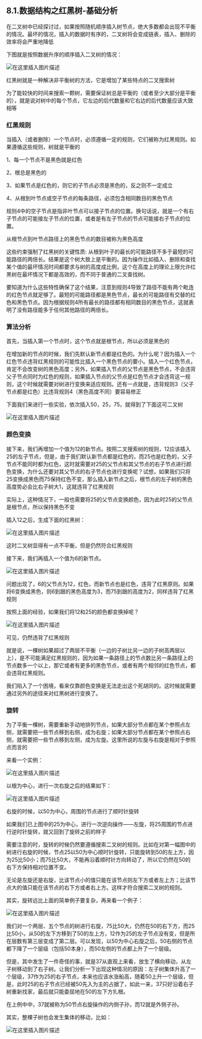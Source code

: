 ## 8.1.数据结构之红黑树-基础分析

在二叉树中已经探讨过，如果按照随机顺序插入树节点，绝大多数都会出现不平衡的情况。最坏的情况，插入的数据时有序的，二叉树将会变成链表，插入、删除的效率将会严重地降低

下图就是按照数据升序的顺序插入二叉树的情况：

![在这里插入图片描述](截图/8.1-1.png)

红黑树就是一种解决非平衡树的方法，它是增加了某些特点的二叉搜索树

为了能较快的时间来搜索一颗树，需要保证树总是平衡的（或者至少大部分是平衡的），就是说对树中的每个节点，它左边的后代数量和它右边的后代数量应该大致相等

### 红黑规则

当插入（或者删除）一个节点时，必须遵循一定的规则，它们被称为红黑规则。如果遵循这些规则，树就是平衡的

1、每一个节点不是黑色就是红色

2、根总是黑色的

3、如果节点是红色的，则它的子节点必须是黑色的，反之则不一定成立

4、从根到叶节点或空子节点的每条路径，必须包含相同数目的黑色节点

规则4中的空子节点是指非叶节点可以接子节点的位置。换句话说，就是一个有右子节点的可能接左子节点的位置，或者是有左子节点的节点可能接右子节点的位置。

从根节点到叶节点路径上的黑色节点的数目被称为黑色高度

这些约束强制了红黑树的关键性质: 从根到叶子的最长的可能路径不多于最短的可能路径的两倍长。结果是这个树大致上是平衡的。因为操作比如插入、删除和查找某个值的最坏情况时间都要求与树的高度成比例，这个在高度上的理论上限允许红黑树在最坏情况下都是高效的，而不同于普通的二叉查找树。

要知道为什么这些特性确保了这个结果，注意到规则4导致了路径不能有两个毗连的红色节点就足够了。最短的可能路径都是黑色节点，最长的可能路径有交替的红色和黑色节点。因为根据规则4所有最长的路径都有相同数目的黑色节点，这就表明了没有路径能多于任何其他路径的两倍长。

### 算法分析

首先，当插入第一个节点时，这个节点就是根节点，所以必须是黑色的

在增加新的节点的时候，我们先默认新节点都是红色的。为什么呢？因为插入一个红色节点违背红黑规则的可能性比插入一个黑色节点的要小。插入一个红色节点，肯定不会改变树的黑色高度；另外，如果插入节点的父节点是黑色节点，不会违背父子节点同时为红色的规则，如果插入节点的父节点是红色节点才会违背这一规则，这个时候就需要对树进行变换来适应规则。还有一点就是，违背规则3（父子节点都是红色）比违背规则4（黑色高度不同）要容易修正

下面我们来进行一些实验，依次插入50，25，75，就得到了下面这可二叉树

![在这里插入图片描述](截图/8.1-2.png)

### 颜色变换

接下来，我们再增加一个值为12的新节点。按照二叉搜索树的规则，12应该插入25的左子节点，但是，由于我们默认新节点都是红色的，而25也是红色的，父子节点不能同时都为红色，这时就需要对25的父节点和其父节点的右子节点进行颜色变换，为什么还要对其父节点的右子节点也进行变换呢？试想，如果我们只将25变换成黑色而75保持红色不变，那么插入新节点之后，根节点的左子树的黑色高度势必会比右子树大1，这就违背了红黑规则

实际上，这种情况下，一般也需要将25的父节点变换颜色，因为此时25的父节点是根节点，所以保持黑色不变

插入12之后，生成下面的红黑树：

![在这里插入图片描述](截图/8.1-3.png)

这时二叉树显得有一点不平衡，但是仍然符合红黑规则

接下来，我们再插入一个值为6的新节点。

![在这里插入图片描述](截图/8.1-4.png)

问题出现了，6的父节点为12，红色，而新节点也是红色，违背了红黑原则。如果将6变换成黑色，则6到跟的黑色高度为3，而75到跟的高度为2，同样违背了红黑规则

按照上面的经验，如果我们将12和25的颜色都变换掉呢？

![在这里插入图片描述](截图/8.1-5.png)

可见，仍然违背了红黑规则

就是说，一棵树如果超过了两层不平衡（一边的子树比另一边的子树高两层以上），是不可能满足红黑规则的，因为如果一条路径上的节点数比另一条路径上的节点数多一个以上，那它或者有更多的黑色节点，或者有两个相邻的红色节点，都会违背红黑规则。

我们陷入了一个困境，看来仅靠颜色变换是无法走出这个死胡同的。这时候就需要通过另外的途径来对红黑树进行变换了。

### 旋转

为了平衡一棵树，需要重新手动地排列节点，如果大部分节点都在某个参照点左侧，就需要把一些节点移到右侧，成为右旋；如果大部分节点都在某个参照点右侧，就需要把一些节点移到左侧，成为左旋。这里所说的左旋与右旋是相对于参照点而言的

来看一个实例：

![在这里插入图片描述](截图/8.1-6.png)

以根为中心，进行一次右旋之后的结果如下：

![在这里插入图片描述](截图/8.1-7.png)

右旋的时候，以50为中心，周围的节点进行了顺时针旋转

如果我们已上图中的25为中心，进行一次逆向操作——左旋，将25周围的节点进行逆时针旋转，就又回到了旋转之前的样子

需要注意的时，旋转的时候仍然要遵循搜索二叉树的规则。比如在对第一幅图中的树进行右旋的时候，节点25以50为中心顺时针旋转，只能旋转到50的左上方，因为25比50小；而75比50大，不能再沿着顺时针方向转动了，所以它仍然在50的右下方保持相对位置不变。

无论是左旋还是右旋，比该节点小的值只能在该节点则左下方或者左上方；比该节点大的值只能在该节点的右下方或者右上方。这样才符合搜索二叉树的规则。

其实，旋转远比上面的简单例子要复杂，再来看一个例子：

![在这里插入图片描述](截图/8.1-8.png)

我们对一个两层、五个节点的树进行右旋，75比50大，仍然在50的右下方，而25比50小，从50的左下方移到了50的左上方，12作为25的左子节点没有变，但是所在层数有第三层变成了第二层。可以发现，以50为中心右旋之后，50右侧的节点都下降了一个层级（包括50本身），而50左侧的节点都上升了一个层级。

但是，其中发生了一件奇怪的事，就是37从直观上来看，放生了横向移动，从左子树移动到了右子树。让我们分析一下出现这种情况的原因：左子树集体升高了一个层级，37作为25的右子节点，本来也应该水涨船高，随着50上升一个层级，但是，此时25的右子节点已经被50先入为主的占据了，如此一来，37只好沿着右子树重新找家，最后就只能委屈地在50的左下方扎根。

在上例中中，37就被称为50节点右旋操作的内侧子孙，而12就是外侧子孙。

其实，整棵子树也会发生集体的移动，比如：

![在这里插入图片描述](截图/8.1-9.png)